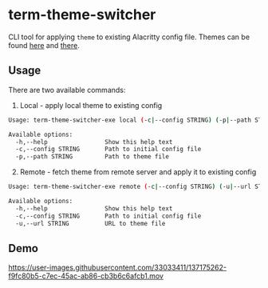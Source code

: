 # term-theme-switcher

CLI tool for applying `theme` to existing Alacritty config file. Themes can be
found [here](https://github.com/eendroroy/alacritty-theme) and
[there](https://github.com/aarowill/base16-alacritty).

## Usage

There are two available commands:

1. Local - apply local theme to existing config

```sh
Usage: term-theme-switcher-exe local (-c|--config STRING) (-p|--path STRING)

Available options:
  -h,--help                Show this help text
  -c,--config STRING       Path to initial config file
  -p,--path STRING         Path to theme file
```

2. Remote - fetch theme from remote server and apply it to existing config

```sh
Usage: term-theme-switcher-exe remote (-c|--config STRING) (-u|--url STRING)

Available options:
  -h,--help                Show this help text
  -c,--config STRING       Path to initial config file
  -u,--url STRING          URL to theme file
```

## Demo

https://user-images.githubusercontent.com/33033411/137175262-f9fc80b5-c7ec-45ac-ab86-cb3b6c6afcb1.mov
